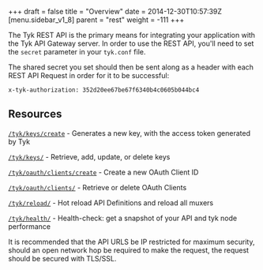 +++
draft = false
title = "Overview"
date = 2014-12-30T10:57:39Z
[menu.sidebar_v1_8]
    parent = "rest"
    weight = -111
+++

The Tyk REST API is the primary means for integrating your application with the Tyk API Gateway server. In order to use the 
REST API, you'll need to set the `secret` parameter in your `tyk.conf` file.

The shared secret you set should then be sent along as a header with each REST API Request in order for it to be successful:

    x-tyk-authorization: 352d20ee67be67f6340b4c0605b044bc4

## Resources

[`/tyk/keys/create`](../api-key-management) -  Generates a new key, with the access token generated by Tyk

[`/tyk/keys/`](../api-key-management) - Retrieve, add, update, or delete keys

[`/tyk/oauth/clients/create`](../oauth-key-management) - Create a new OAuth Client ID

[`/tyk/oauth/clients/`](../oauth-key-management) - Retrieve or delete OAuth Clients

[`/tyk/reload/`](../hot-reload) - Hot reload API Definitions and reload all muxers

[`/tyk/health/`](../health-checks) - Health-check: get a snapshot of your API and tyk node performance

It is recommended that the API URLS be IP restricted for maximum security, should an open network hop be required to make the request,
the request should be secured with TLS/SSL.